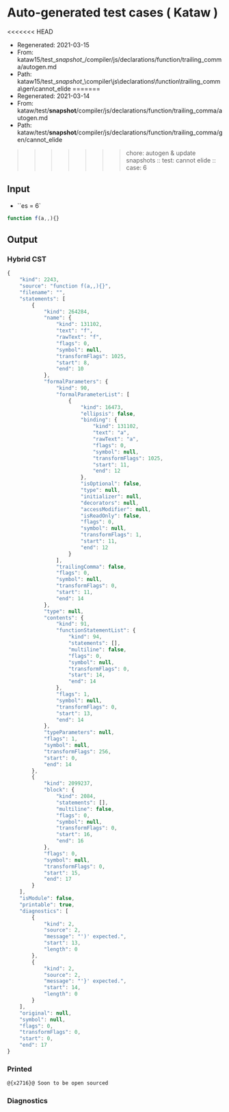 # Auto-generated test cases ( Kataw )
<<<<<<< HEAD
- Regenerated: 2021-03-15
- From: kataw15/test\__snapshot__/compiler/js/declarations/function/trailing_comma/autogen.md
- Path: kataw15/test\__snapshot__\compiler\js\declarations\function\trailing_comma\gen\cannot_elide
=======
- Regenerated: 2021-03-14
- From: kataw/test/__snapshot__/compiler/js/declarations/function/trailing_comma/autogen.md
- Path: kataw/test/__snapshot__/compiler/js/declarations/function/trailing_comma/gen/cannot_elide
>>>>>>> chore: autogen & update snapshots
> :: test: cannot elide
> :: case: 6
## Input
- ``es = 6`

`````js
function f(a,,){}
`````

## Output

### Hybrid CST

```javascript
{
    "kind": 2243,
    "source": "function f(a,,){}",
    "filename": "",
    "statements": [
        {
            "kind": 264284,
            "name": {
                "kind": 131102,
                "text": "f",
                "rawText": "f",
                "flags": 0,
                "symbol": null,
                "transformFlags": 1025,
                "start": 8,
                "end": 10
            },
            "formalParameters": {
                "kind": 90,
                "formalParameterList": [
                    {
                        "kind": 16473,
                        "ellipsis": false,
                        "binding": {
                            "kind": 131102,
                            "text": "a",
                            "rawText": "a",
                            "flags": 0,
                            "symbol": null,
                            "transformFlags": 1025,
                            "start": 11,
                            "end": 12
                        },
                        "isOptional": false,
                        "type": null,
                        "initializer": null,
                        "decorators": null,
                        "accessModifier": null,
                        "isReadOnly": false,
                        "flags": 0,
                        "symbol": null,
                        "transformFlags": 1,
                        "start": 11,
                        "end": 12
                    }
                ],
                "trailingComma": false,
                "flags": 0,
                "symbol": null,
                "transformFlags": 0,
                "start": 11,
                "end": 14
            },
            "type": null,
            "contents": {
                "kind": 91,
                "functionStatementList": {
                    "kind": 94,
                    "statements": [],
                    "multiline": false,
                    "flags": 0,
                    "symbol": null,
                    "transformFlags": 0,
                    "start": 14,
                    "end": 14
                },
                "flags": 1,
                "symbol": null,
                "transformFlags": 0,
                "start": 13,
                "end": 14
            },
            "typeParameters": null,
            "flags": 1,
            "symbol": null,
            "transformFlags": 256,
            "start": 0,
            "end": 14
        },
        {
            "kind": 2099237,
            "block": {
                "kind": 2084,
                "statements": [],
                "multiline": false,
                "flags": 0,
                "symbol": null,
                "transformFlags": 0,
                "start": 16,
                "end": 16
            },
            "flags": 0,
            "symbol": null,
            "transformFlags": 0,
            "start": 15,
            "end": 17
        }
    ],
    "isModule": false,
    "printable": true,
    "diagnostics": [
        {
            "kind": 2,
            "source": 2,
            "message": "')' expected.",
            "start": 13,
            "length": 0
        },
        {
            "kind": 2,
            "source": 2,
            "message": "'}' expected.",
            "start": 14,
            "length": 0
        }
    ],
    "original": null,
    "symbol": null,
    "flags": 0,
    "transformFlags": 0,
    "start": 0,
    "end": 17
}
```

### Printed

```javascript
@{x2716}@ Soon to be open sourced
```

### Diagnostics

```javascript

```

